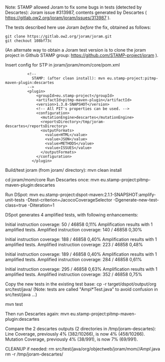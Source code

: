 
Note: STAMP allowed Joram to fix some bugs in tests (detected by Descartes): Joram issue #313987, contents generated by Descartes ( https://gitlab.ow2.org/joram/joram/issues/313987 ).

The tests described here use Joram *before* the fix, obtained as follows:
```
git clone https://gitlab.ow2.org/joram/joram.git
git checkout 108bf73c
```
(An alternate way to obtain a Joram test version is to clone the joram project in Github STAMP group: https://github.com/STAMP-project/joram ).


Insert config for STP in joram/joram/mom/core/pom.xml

```
          <!--
            STAMP: (after clean install): mvn eu.stamp-project:pitmp-maven-plugin:descartes
          -->
          <plugin>
              <groupId>eu.stamp-project</groupId>
              <artifactId>pitmp-maven-plugin</artifactId>
              <version>1.3.8-SNAPSHOT</version>
              <!-- All PIT's properties can be used. -->
              <configuration>
                <mutationEngine>descartes</mutationEngine>
                <reportsDirectory>/tmp/joram-descartes</reportsDirectory>
                <outputFormats>
                  <value>HTML</value>
                  <value>JSON</value>
                  <value>METHODS</value>
                  <value>ISSUES</value>
                </outputFormats>
              </configuration>
            </plugin>
```

Build/test joram (from joram/ directory): mvn clean install

cd joram/mom/core
Run Descartes once: mvn eu.stamp-project:pitmp-maven-plugin:descartes

Run DSpot:
mvn eu.stamp-project:dspot-maven:2.1.1-SNAPSHOT:amplify-unit-tests -Dtest-criterion=JacocoCoverageSelector -Dgenerate-new-test-class=true -Diteration=1

DSpot generates 4 amplified tests, with following enhancements:

Initial instruction coverage: 50 / 46858
0,11%
Amplification results with 1 amplified tests.
Amplified instruction coverage: 140 / 46858
0,30%

Initial instruction coverage: 188 / 46858
0,40%
Amplification results with 1 amplified tests.
Amplified instruction coverage: 223 / 46858
0,48%

Initial instruction coverage: 189 / 46858
0,40%
Amplification results with 1 amplified tests.
Amplified instruction coverage: 284 / 46858
0,61%

Initial instruction coverage: 295 / 46858
0,63%
Amplification results with 1 amplified tests.
Amplified instruction coverage: 352 / 46858
0,75%

Copy the new tests in the existing test base:
cp -r target/dspot/output/org src/test/java/
(Note: tests are called "Ampl*Test.java" to avoid confusion in src/test/java ...)

mvn test

Then run Descartes again:
mvn eu.stamp-project:pitmp-maven-plugin:descartes

Compare the 2 descartes outputs (2 directories in /tmp/joram-descartes):
Line Coverage, previously 4% (382/10266), is now 4% (458/10266).
Mutation Coverage, previously 4% (38/991), is now 7% (69/991).

CLEANUP if needed:
rm src/test/java/org/objectweb/joram/mom/*/Ampl*.java
rm -r /tmp/joram-descartes/

